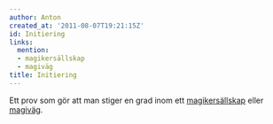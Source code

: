 ```yaml
---
author: Anton
created_at: '2011-08-07T19:21:15Z'
id: Initiering
links:
  mention:
  - magikersällskap
  - magiväg
title: Initiering
---
```


Ett prov som gör att man stiger en grad inom ett [magikersällskap] eller [magiväg].

  [magikersällskap]: magikersällskap
  [magiväg]: magiväg
